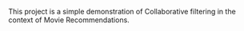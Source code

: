 This project is a simple demonstration of Collaborative filtering in the context of Movie Recommendations.
